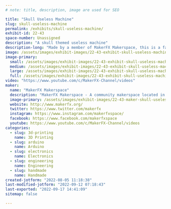 ```yaml
---
# note: title, description, image are used for SEO

title: "Skull Useless Machine"
slug: skull-useless-machine
permalink: /exhibits/skull-useless-machine/
exhibit-id: 22-43
space-number: Unassigned
description: "A skull themed useless machine"
description-long: "Made by a member of MakerFX Makerspace, this is a fairly complicated useless machine with a theme of a skull that gets increasingly upset every time you push the button!"
image: /assets/images/exhibit-images/22-43-exhibit-skull-useless-machine-21-181-exhibit-skullbox-useless-machine-img-20190531-120039867-large-large.jpg
image-primary: 
  small: /assets/images/exhibit-images/22-43-exhibit-skull-useless-machine-21-181-exhibit-skullbox-useless-machine-img-20190531-120039867-large-small.jpg
  medium: /assets/images/exhibit-images/22-43-exhibit-skull-useless-machine-21-181-exhibit-skullbox-useless-machine-img-20190531-120039867-large-medium.jpg
  large: /assets/images/exhibit-images/22-43-exhibit-skull-useless-machine-21-181-exhibit-skullbox-useless-machine-img-20190531-120039867-large-large.jpg
  full: /assets/images/exhibit-images/22-43-exhibit-skull-useless-machine-21-181-exhibit-skullbox-useless-machine-img-20190531-120039867-large-full.jpg
video: "https://www.youtube.com/c/MakerFX-Channel/videos"
maker: 
  name: "MakerFX Makerspace"
  description: "MakerFX Makerspace - A community makerspace located in Orlando, FL with the tools, resources and community to help you bring your idea to life!"
  image-primary: /assets/images/exhibit-images/22-43-maker-skull-useless-machine-oip-medium.jpg
  website: http://www.makerfx.org/
  twitter: https://www.twitter.com/makerfx
  instagram: https://www.instagram.com/makerfxspace/
  facebook: https://www.facebook.com/makerfxspace
  youtube: https://www.youtube.com/c/MakerFX-Channel/videos
categories: 
  - slug: 3d-printing
    name: 3D Printing
  - slug: arduino
    name: Arduino
  - slug: electronics
    name: Electronics
  - slug: engineering
    name: Engineering
  - slug: handmade
    name: Handmade
created-jotform: "2022-08-05 11:18:38"
last-modified-jotform: "2022-09-12 07:18:43"
last-exported: "2022-09-17 14:41:09"
sitemap: false

---
```

